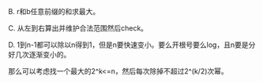 B. r和b任意前缀的和求最大。

C. 从左到右算出并维护合法范围然后check。

D. 1到n-1都可以除以n得到1，但是n要快速变小。要么开根号要么log，且n要是分好几次逐渐变小的。

   那么可以考虑找一个最大的2^k<=n，然后每次除掉不超过2^(k/2)次幂。
